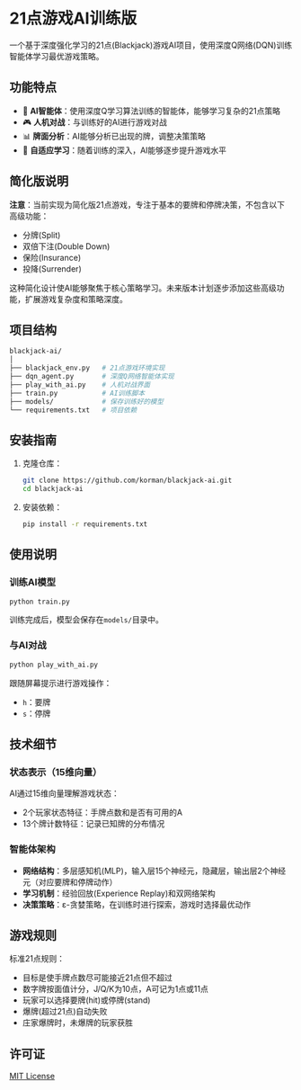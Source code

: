 # 21点游戏AI训练版

一个基于深度强化学习的21点(Blackjack)游戏AI项目，使用深度Q网络(DQN)训练智能体学习最优游戏策略。

## 功能特点

- 🧠 **AI智能体**：使用深度Q学习算法训练的智能体，能够学习复杂的21点策略
- 🎮 **人机对战**：与训练好的AI进行游戏对战
- 📊 **牌面分析**：AI能够分析已出现的牌，调整决策策略
- 🔄 **自适应学习**：随着训练的深入，AI能够逐步提升游戏水平

## 简化版说明

**注意**：当前实现为简化版21点游戏，专注于基本的要牌和停牌决策，不包含以下高级功能：

- 分牌(Split)
- 双倍下注(Double Down)
- 保险(Insurance)
- 投降(Surrender)

这种简化设计使AI能够聚焦于核心策略学习。未来版本计划逐步添加这些高级功能，扩展游戏复杂度和策略深度。

## 项目结构

```bash
blackjack-ai/
│
├── blackjack_env.py   # 21点游戏环境实现
├── dqn_agent.py       # 深度Q网络智能体实现
├── play_with_ai.py    # 人机对战界面
├── train.py           # AI训练脚本
├── models/            # 保存训练好的模型
└── requirements.txt   # 项目依赖
```

## 安装指南

1. 克隆仓库：

   ```bash
   git clone https://github.com/korman/blackjack-ai.git
   cd blackjack-ai
   ```

2. 安装依赖：

   ```bash
   pip install -r requirements.txt
   ```

## 使用说明

### 训练AI模型

```bash
python train.py
```

训练完成后，模型会保存在`models/`目录中。

### 与AI对战

```bash
python play_with_ai.py
```

跟随屏幕提示进行游戏操作：

- `h`：要牌
- `s`：停牌

## 技术细节

### 状态表示（15维向量）

AI通过15维向量理解游戏状态：

- 2个玩家状态特征：手牌点数和是否有可用的A
- 13个牌计数特征：记录已知牌的分布情况

### 智能体架构

- **网络结构**：多层感知机(MLP)，输入层15个神经元，隐藏层，输出层2个神经元（对应要牌和停牌动作）
- **学习机制**：经验回放(Experience Replay)和双网络架构
- **决策策略**：ε-贪婪策略，在训练时进行探索，游戏时选择最优动作

## 游戏规则

标准21点规则：

- 目标是使手牌点数尽可能接近21点但不超过
- 数字牌按面值计分，J/Q/K为10点，A可记为1点或11点
- 玩家可以选择要牌(hit)或停牌(stand)
- 爆牌(超过21点)自动失败
- 庄家爆牌时，未爆牌的玩家获胜

## 许可证

[MIT License](chrome-extension://dhoenijjpgpeimemopealfcbiecgceod/LICENSE)